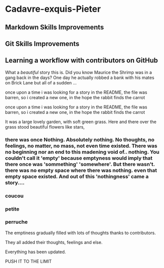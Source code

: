 # Cadavre-exquis-Pieter

## Markdown Skills Improvements
## Git Skills Improvements
## Learning a workflow with contributors on GitHub


What a *beautiful* story this is.
Did you know Maurice the Shrimp was in a gang back in the days?
One day he actually robbed a bank with his mates on Brick Lane but all of a sudden ...

once upon a time i was looking for a story in the README, 
the file was barren, so i created a new one, 
in the hope the rabbit finds the carrot 

once upon a time i was looking for a story in the README,
the file was barren, so i created a new one,
in the hope the rabbit finds the carrot



It was a large lovely garden,
 with soft green grass.
  Here and there over the grass stood beautiful flowers like stars,




### there was once Nothing. Absolutely nothing. No thoughts, no feelings, no matter, no mass, not even time existed. There was no beginning nor an end to this madening void of.. nothing. You couldn't call it 'empty' because emptyness would imply that there once was 'sommething' 'somewhere'. But there wasn't. there was no empty space where there was nothing. even that empty space existed. And out of this 'nothingness' came a story....


### coucou
### petite
### perruche

The emptiness gradually filled with lots of thoughts thanks to contributors.

They all added their thoughts, feelings and else.

Everything has been updated.

PUSH IT TO THE LIMIT

